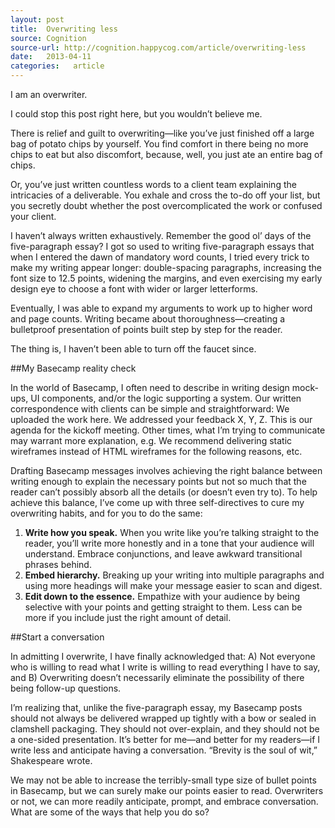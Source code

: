 ```yaml
---
layout: post
title:  Overwriting less
source: Cognition
source-url: http://cognition.happycog.com/article/overwriting-less
date:   2013-04-11
categories:   article
---
```


I am an overwriter.

I could stop this post right here, but you wouldn’t believe me.

There is relief and guilt to overwriting—like you’ve just finished off a large bag of potato chips by yourself. You find comfort in there being no more chips to eat but also discomfort, because, well, you just ate an entire bag of chips.

Or, you’ve just written countless words to a client team explaining the intricacies of a deliverable. You exhale and cross the to-do off your list, but you secretly doubt whether the post overcomplicated the work or confused your client.

I haven’t always written exhaustively. Remember the good ol’ days of the five-paragraph essay? I got so used to writing five-paragraph essays that when I entered the dawn of mandatory word counts, I tried every trick to make my writing appear longer: double-spacing paragraphs, increasing the font size to 12.5 points, widening the margins, and even exercising my early design eye to choose a font with wider or larger letterforms.

Eventually, I was able to expand my arguments to work up to higher word and page counts. Writing became about thoroughness—creating a bulletproof presentation of points built step by step for the reader.

The thing is, I haven’t been able to turn off the faucet since.

##My Basecamp reality check

In the world of Basecamp, I often need to describe in writing design mock-ups, UI components, and/or the logic supporting a system. Our written correspondence with clients can be simple and straightforward: We uploaded the work here. We addressed your feedback X, Y, Z. This is our agenda for the kickoff meeting. Other times, what I’m trying to communicate may warrant more explanation, e.g. We recommend delivering static wireframes instead of HTML wireframes for the following reasons, etc.

Drafting Basecamp messages involves achieving the right balance between writing enough to explain the necessary points but not so much that the reader can’t possibly absorb all the details (or doesn’t even try to). To help achieve this balance, I’ve come up with three self-directives to cure my overwriting habits, and for you to do the same:

1. **Write how you speak.** When you write like you’re talking straight to the reader, you’ll write more honestly and in a tone that your audience will understand. Embrace conjunctions, and leave awkward transitional phrases behind.
2. **Embed hierarchy.** Breaking up your writing into multiple paragraphs and using more headings will make your message easier to scan and digest.
3. **Edit down to the essence.** Empathize with your audience by being selective with your points and getting straight to them. Less can be more if you include just the right amount of detail.

##Start a conversation

In admitting I overwrite, I have finally acknowledged that: A) Not everyone who is willing to read what I write is willing to read everything I have to say, and B) Overwriting doesn’t necessarily eliminate the possibility of there being follow-up questions.

I’m realizing that, unlike the five-paragraph essay, my Basecamp posts should not always be delivered wrapped up tightly with a bow or sealed in clamshell packaging. They should not over-explain, and they should not be a one-sided presentation. It’s better for me—and better for my readers—if I write less and anticipate having a conversation. “Brevity is the soul of wit,” Shakespeare wrote.

We may not be able to increase the terribly-small type size of bullet points in Basecamp, but we can surely make our points easier to read. Overwriters or not, we can more readily anticipate, prompt, and embrace conversation. What are some of the ways that help you do so?
